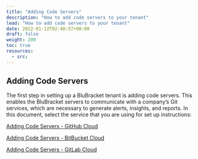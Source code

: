 ```yaml
---
title: "Adding Code Servers"
description: "How to add code servers to your tenant"
lead: "How to add code servers to your tenant"
date: 2022-01-12T02:48:57+00:00
draft: false
weight: 200
toc: true
resources:
  - src:
---
```


## Adding Code Servers
The first step in setting up a BluBracket tenant is adding code servers.  This enables the BluBracket servers to communicate with a company’s Git services, which are necessary to generate alerts, insights, and reports.  In this document, select the service that you are using for set up instructions:

[Adding Code Servers - GitHub Cloud](/how-to/add-code-servers/github-cloud/)

[Adding Code Servers - BitBucket Cloud](/how-to/add-code-servers/github-cloud/)

[Adding Code Servers - GitLab Cloud](/how-to/add-code-servers/gitlab-cloud/)